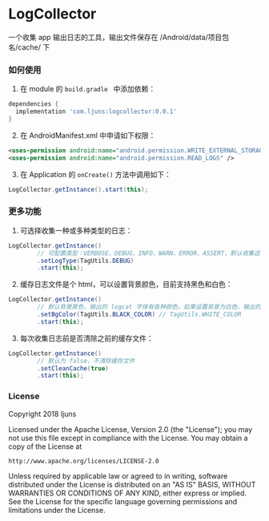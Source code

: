 # LogCollector
一个收集 app 输出日志的工具，输出文件保存在 /Android/data/项目包名/cache/ 下

### 如何使用
1. 在 module 的 `build.gradle ` 中添加依赖：
  ``` gradle
  dependencies {
    implementation 'com.ljuns:logcollector:0.0.1'
  }
  ```
2. 在 AndroidManifest.xml 中申请如下权限：
  ``` xml
  <uses-permission android:name="android.permission.WRITE_EXTERNAL_STORAGE" />
  <uses-permission android:name="android.permission.READ_LOGS" />
  ```
3. 在 Application 的 `onCreate()` 方法中调用如下：
  ``` java
  LogCollector.getInstance().start(this);
  ```
### 更多功能
1. 可选择收集一种或多种类型的日志：
  ``` java
  LogCollector.getInstance()
          // 可配置类型：VERBOSE、DEBUG、INFO、WARN、ERROR、ASSERT，默认收集这 6 种
          .setLogType(TagUtils.DEBUG)
          .start(this);
  ```
2. 缓存日志文件是个 html，可以设置背景颜色，目前支持黑色和白色：
  ``` java
  LogCollector.getInstance()
          // 默认背景黑色，输出的 logcat 字体有各种颜色，如果设置背景为白色，输出的 logcat 字体为黑色
          .setBgColor(TagUtils.BLACK_COLOR) // TagUtils.WHITE_COLOR
          .start(this);
  ```
3. 每次收集日志前是否清除之前的缓存文件：
  ``` java
  LogCollector.getInstance()
          // 默认为 false，不清除缓存文件
          .setCleanCache(true)
          .start(this);
  ```

### License
Copyright 2018 ljuns

Licensed under the Apache License, Version 2.0 (the "License");	you may not use this file except in compliance with the License.
You may obtain a copy of the License at

	http://www.apache.org/licenses/LICENSE-2.0

Unless required by applicable law or agreed to in writing, software
distributed under the License is distributed on an "AS IS" BASIS,
WITHOUT WARRANTIES OR CONDITIONS OF ANY KIND, either express or implied.
See the License for the specific language governing permissions and
limitations under the License.
